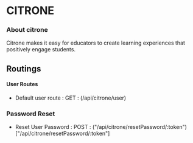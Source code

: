 # CITRONE

### About citrone
  Citrone makes it easy for educators to create learning experiences that positively engage students.

## Routings

#### User Routes

- Default user route : GET : (/api/citrone/user)



### Password Reset
- Reset User Password : POST : ("/api/citrone/resetPassword/:token") ["/api/citrone/resetPassword/:token"]
